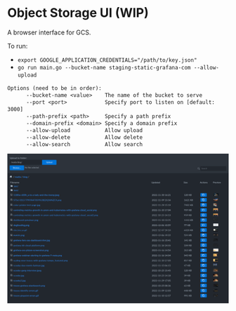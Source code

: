 # Object Storage UI (WIP)

A browser interface for GCS.

To run:
- `export GOOGLE_APPLICATION_CREDENTIALS="/path/to/key.json"`
- `go run main.go --bucket-name staging-static-grafana-com --allow-upload`

```
Options (need to be in order):
      --bucket-name <value>    The name of the bucket to serve
      --port <port>            Specify port to listen on [default: 3000]
      --path-prefix <path>     Specify a path prefix
      --domain-prefix <domain> Specify a domain prefix
      --allow-upload           Allow upload
      --allow-delete           Allow delete
      --allow-search           Allow search
```

![](./object-storage-ui.png)